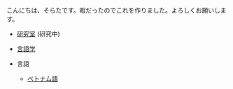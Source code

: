 こんにちは、そらたです。暇だったのでこれを作りました。よろしくお願いします。

- [研究室](./main-page.md) (研究中)

- [言語学](./tech-tools.md)
- 言語
  - [ベトナム語](./viet.md)
